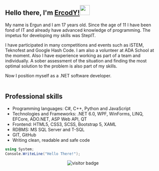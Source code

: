 ## Hello there, I'm [ErcodY!](https://github.com/ErCody)<img src="https://github.com/blackcater/blackcater/raw/main/images/Hi.gif" height="32" /></h1>
My name is Ergun and I am 17 years old. Since the age of 11 I have been fond of IT and already have advanced knowledge of programming. The impetus for developing my skills was StepIT.

I have participated in many competitions and events such as iSTEM, Teknofest and Google Hash Code. I am also a volunteer at ADA School at the moment. Also I have experience working as part of a team and individually. A sober assessment of the situation and finding the most optimal solution to the problem is also part of my skills.

Now I position myself as a .NET software developer.
<br>
<br><h2>Professional skills</h2>
<ul>
   <li>Programming languages: C#, C++, Python and JavaScript</li>
   <li>Technologies and Frameworks: .NET 6.0, WPF, WinForms, LINQ, EFCore, ADO.NET, ASP Web API, QT</li>
   <li>Frontend: HTML5, CSS3, SCSS, Bootstrap 5, XAML</li>
   <li>RDBMS: MS SQL Server and T-SQL</li>
   <li>GIT, GitHub</li>
   <li>Writing clean, readable and safe code</li>
</ul>

```c#
using System;
Console.WriteLine("Hello There!");
```
<p  align="center">
  <img src="https://visitor-badge.glitch.me/badge?page_id=ErcodY.ErcodY" alt="visitor badge"/>
</p>
